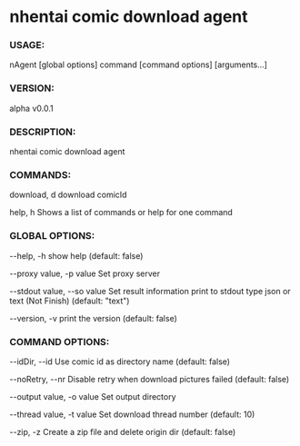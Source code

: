 # nhentai comic download agent


### USAGE:
nAgent [global options] command [command options] [arguments...]

### VERSION:
alpha v0.0.1

### DESCRIPTION:
nhentai comic download agent

### COMMANDS:
download, d  download comicId

help, h      Shows a list of commands or help for one command

### GLOBAL OPTIONS:

--help, -h                  show help (default: false)

--proxy value, -p value     Set proxy server

--stdout value, --so value  Set result information print to stdout type json or text (Not Finish) (default: "text")

--version, -v               print the version (default: false)


### COMMAND OPTIONS:

--idDir, --id             Use comic id as directory name (default: false)

--noRetry, --nr           Disable retry when download pictures failed (default: false)

--output value, -o value  Set output directory

--thread value, -t value  Set download thread number (default: 10)

--zip, -z                 Create a zip file and delete origin dir (default: false)